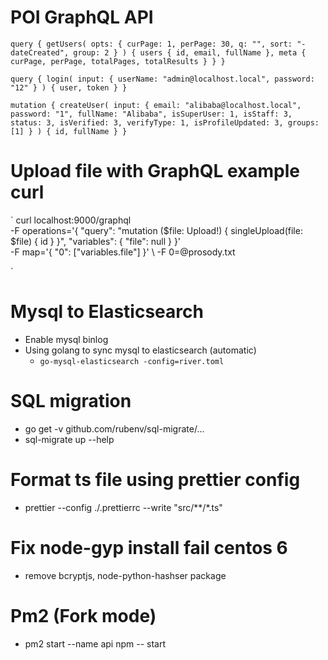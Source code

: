 # POI GraphQL API

`query {
	getUsers(
		opts: {
			curPage: 1,
			perPage: 30,
			q: "",
			sort: "-dateCreated",
			group: 2
		}
	) {
		users {
			id,
			email,
			fullName
		},
		meta {
			curPage,
			perPage,
			totalPages,
			totalResults
		}
	}
}`

`query {
	login(
		input: {
			userName: "admin@localhost.local",
			password: "12"
		}
	) {
		user,
		token
	}
}`

`mutation {
	createUser(
		input: {
			email: "alibaba@localhost.local",
			password: "1",
			fullName: "Alibaba",
			isSuperUser: 1,
			isStaff: 3,
			status: 3,
			isVerified: 3,
			verifyType: 1,
			isProfileUpdated: 3,
			groups: [1]
		}
	) {
		id,
		fullName
	}
}
`

# Upload file with GraphQL example curl

`
	curl localhost:9000/graphql \
	-F operations='{ "query": "mutation ($file: Upload!) { singleUpload(file: $file) { id } }", "variables": { "file": null } }' \
	-F map='{ "0": ["variables.file"] }' \ -F 0=@prosody.txt

`

# Mysql to Elasticsearch

- Enable mysql binlog
- Using golang to sync mysql to elasticsearch (automatic)
	- `go-mysql-elasticsearch -config=river.toml`

# SQL migration

- go get -v github.com/rubenv/sql-migrate/...
- sql-migrate up --help

# Format ts file using prettier config

- prettier --config ./.prettierrc --write "src/**/*.ts"

# Fix node-gyp install fail centos 6

- remove bcryptjs, node-python-hashser package

# Pm2 (Fork mode)

- pm2 start --name api npm -- start
